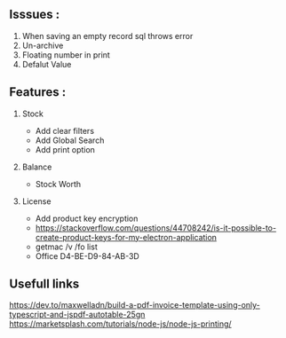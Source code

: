 ## Isssues :

1. When saving an empty record sql throws error
2. Un-archive
3. Floating number in print
4. Defalut Value

## Features :

1. Stock

   - Add clear filters
   - Add Global Search
   - Add print option

2. Balance

   - Stock Worth

3. License
   - Add product key encryption
   - https://stackoverflow.com/questions/44708242/is-it-possible-to-create-product-keys-for-my-electron-application
   - getmac /v /fo list
   - Office D4-BE-D9-84-AB-3D

## Usefull links

https://dev.to/maxwelladn/build-a-pdf-invoice-template-using-only-typescript-and-jspdf-autotable-25gn
https://marketsplash.com/tutorials/node-js/node-js-printing/
